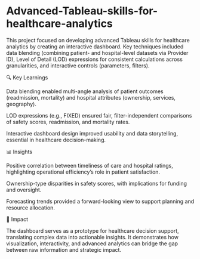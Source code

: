 # Advanced-Tableau-skills-for-healthcare-analytics

This project focused on developing advanced Tableau skills for healthcare analytics by creating an interactive dashboard. Key techniques included data blending (combining patient- and hospital-level datasets via Provider ID), Level of Detail (LOD) expressions for consistent calculations across granularities, and interactive controls (parameters, filters).

🔍 Key Learnings

Data blending enabled multi-angle analysis of patient outcomes (readmission, mortality) and hospital attributes (ownership, services, geography).

LOD expressions (e.g., FIXED) ensured fair, filter-independent comparisons of safety scores, readmission, and mortality rates.

Interactive dashboard design improved usability and data storytelling, essential in healthcare decision-making.

📊 Insights

Positive correlation between timeliness of care and hospital ratings, highlighting operational efficiency’s role in patient satisfaction.

Ownership-type disparities in safety scores, with implications for funding and oversight.

Forecasting trends provided a forward-looking view to support planning and resource allocation.

🎯 Impact

The dashboard serves as a prototype for healthcare decision support, translating complex data into actionable insights. It demonstrates how visualization, interactivity, and advanced analytics can bridge the gap between raw information and strategic impact.
